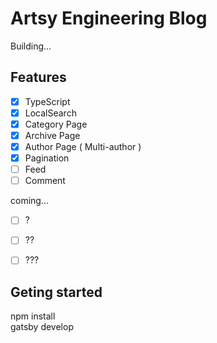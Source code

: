 # Artsy Engineering Blog

Building...



## Features

- [x] TypeScript
- [x] LocalSearch
- [x] Category Page
- [x] Archive Page
- [x] Author Page ( Multi-author ) 
- [x] Pagination
- [ ] Feed
- [ ] Comment

coming...
- [ ] ?
- [ ] ??
- [ ] ???






## Geting started

npm install 
<br>
gatsby develop


